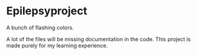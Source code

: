 # Epilepsyproject
A bunch of flashing colors.

A lot of the files will be missing documentation in the code.
This project is made purely for my learning experience.
